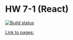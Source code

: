 # HW 7-1 (React)

[![Build status](https://ci.appveyor.com/api/projects/status/dd2jc4aben9x3abm?svg=true)](https://ci.appveyor.com/project/Alexey57575/ra-hw7-1)

[Link to pages: ](https://alexgnutov.github.io/ra_hw7_1/)
